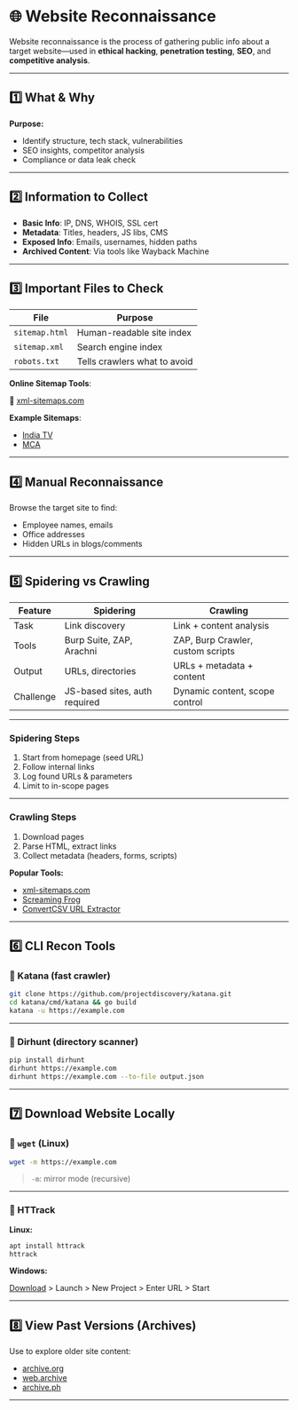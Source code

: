 
# 🌐 Website Reconnaissance 

Website reconnaissance is the process of gathering public info about a target website—used in **ethical hacking**, **penetration testing**, **SEO**, and **competitive analysis**.

---

## 1️⃣ What & Why

**Purpose:**

* Identify structure, tech stack, vulnerabilities
* SEO insights, competitor analysis
* Compliance or data leak check

---

## 2️⃣ Information to Collect

* **Basic Info**: IP, DNS, WHOIS, SSL cert
* **Metadata**: Titles, headers, JS libs, CMS
* **Exposed Info**: Emails, usernames, hidden paths
* **Archived Content**: Via tools like Wayback Machine

---

## 3️⃣ Important Files to Check

| File           | Purpose                      |
| -------------- | ---------------------------- |
| `sitemap.html` | Human-readable site index    |
| `sitemap.xml`  | Search engine index          |
| `robots.txt`   | Tells crawlers what to avoid |

**Online Sitemap Tools**:

🔗 [xml-sitemaps.com](https://www.xml-sitemaps.com)

**Example Sitemaps**:

* [India TV](https://www.indiatv.in/cms/sitemap.html)
* [MCA](https://www.mca.gov.in/MinistryV2/sitemap.html)

---

## 4️⃣ Manual Reconnaissance

Browse the target site to find:

* Employee names, emails
* Office addresses
* Hidden URLs in blogs/comments

---

## 5️⃣ Spidering vs Crawling

| Feature   | Spidering                     | Crawling                          |
| --------- | ----------------------------- | --------------------------------- |
| Task      | Link discovery                | Link + content analysis           |
| Tools     | Burp Suite, ZAP, Arachni      | ZAP, Burp Crawler, custom scripts |
| Output    | URLs, directories             | URLs + metadata + content         |
| Challenge | JS-based sites, auth required | Dynamic content, scope control    |

---

### Spidering Steps

1. Start from homepage (seed URL)
2. Follow internal links
3. Log found URLs & parameters
4. Limit to in-scope pages

---

### Crawling Steps

1. Download pages
2. Parse HTML, extract links
3. Collect metadata (headers, forms, scripts)

**Popular Tools:**

* [xml-sitemaps.com](https://www.xml-sitemaps.com)
* [Screaming Frog](https://www.screamingfrog.co.uk/seo-spider/)
* [ConvertCSV URL Extractor](https://www.convertcsv.com/url-extractor.htm)

---

## 6️⃣ CLI Recon Tools

### 🔧 Katana (fast crawler)

```bash
git clone https://github.com/projectdiscovery/katana.git
cd katana/cmd/katana && go build
katana -u https://example.com
```

---

### 🔧 Dirhunt (directory scanner)

```bash
pip install dirhunt
dirhunt https://example.com
dirhunt https://example.com --to-file output.json
```

---

## 7️⃣ Download Website Locally

### 🔹 `wget` (Linux)

```bash
wget -m https://example.com
```

> `-m`: mirror mode (recursive)

---

### 🔹 HTTrack

**Linux:**

```bash
apt install httrack
httrack
```

**Windows:**

[Download](https://www.httrack.com/page/2/en/index.html) > Launch > New Project > Enter URL > Start

---

## 8️⃣ View Past Versions (Archives)

Use to explore older site content:

* [archive.org](https://archive.org/web)
* [web.archive](https://web.archive.org)
* [archive.ph](https://archive.ph)

---
